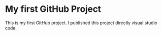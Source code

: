 # My first GitHub Project
This is my first GitHub project. I published this project directly visual studio code.